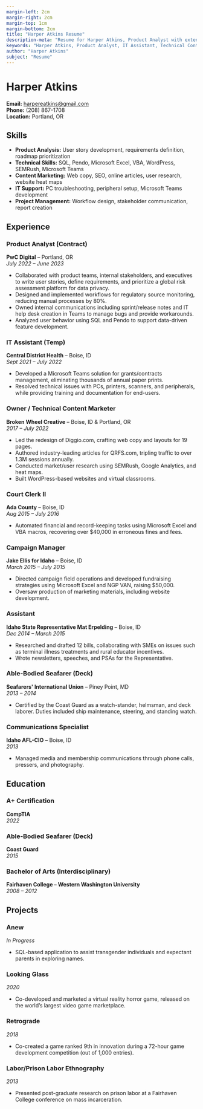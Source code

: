 ```yaml
---
margin-left: 2cm
margin-right: 2cm
margin-top: 1cm
margin-bottom: 2cm
title: "Harper Atkins Resume"
description-meta: "Resume for Harper Atkins, Product Analyst with extensive experience in IT, content marketing, and campaign management."
keywords: "Harper Atkins, Product Analyst, IT Assistant, Technical Content Marketer, Court Clerk, Campaign Manager"
author: "Harper Atkins"
subject: "Resume"
---
```


# Harper Atkins
**Email:** harpereatkins@gmail.com  
**Phone:** (208) 867-1708  
**Location:** Portland, OR

## Skills
- **Product Analysis:** User story development, requirements definition, roadmap prioritization
- **Technical Skills:** SQL, Pendo, Microsoft Excel, VBA, WordPress, SEMRush, Microsoft Teams
- **Content Marketing:** Web copy, SEO, online articles, user research, website heat maps
- **IT Support:** PC troubleshooting, peripheral setup, Microsoft Teams development
- **Project Management:** Workflow design, stakeholder communication, report creation

## Experience

### Product Analyst (Contract)
**PwC Digital** – Portland, OR  
_July 2022 – June 2023_

- Collaborated with product teams, internal stakeholders, and executives to write user stories, define requirements, and prioritize a global risk assessment platform for data privacy.
- Designed and implemented workflows for regulatory source monitoring, reducing manual processes by 80%.
- Owned internal communications including sprint/release notes and IT help desk creation in Teams to manage bugs and provide workarounds.
- Analyzed user behavior using SQL and Pendo to support data-driven feature development.

### IT Assistant (Temp)
**Central District Health** – Boise, ID  
_Sept 2021 – July 2022_

- Developed a Microsoft Teams solution for grants/contracts management, eliminating thousands of annual paper prints.
- Resolved technical issues with PCs, printers, scanners, and peripherals, while providing training and documentation for end-users.

### Owner / Technical Content Marketer
**Broken Wheel Creative** – Boise, ID & Portland, OR  
_2017 – July 2022_

- Led the redesign of Diggio.com, crafting web copy and layouts for 19 pages.
- Authored industry-leading articles for QRFS.com, tripling traffic to over 1.3M sessions annually.
- Conducted market/user research using SEMRush, Google Analytics, and heat maps.
- Built WordPress-based websites and virtual classrooms.

### Court Clerk II
**Ada County** – Boise, ID  
_Aug 2015 – July 2016_

- Automated financial and record-keeping tasks using Microsoft Excel and VBA macros, recovering over $40,000 in erroneous fines and fees.

### Campaign Manager
**Jake Ellis for Idaho** – Boise, ID  
_March 2015 – July 2015_

- Directed campaign field operations and developed fundraising strategies using Microsoft Excel and NGP VAN, raising $50,000.
- Oversaw production of marketing materials, including website development.

### Assistant
**Idaho State Representative Mat Erpelding** – Boise, ID  
_Dec 2014 – March 2015_

- Researched and drafted 12 bills, collaborating with SMEs on issues such as terminal illness treatments and rural educator incentives.
- Wrote newsletters, speeches, and PSAs for the Representative.

### Able-Bodied Seafarer (Deck)
**Seafarers' International Union** – Piney Point, MD  
_2013 – 2014_

- Certified by the Coast Guard as a watch-stander, helmsman, and deck laborer. Duties included ship maintenance, steering, and standing watch.

### Communications Specialist
**Idaho AFL-CIO** – Boise, ID  
_2013_

- Managed media and membership communications through phone calls, pressers, and photography.

## Education

### A+ Certification  
**CompTIA**  
_2022_

### Able-Bodied Seafarer (Deck)  
**Coast Guard**  
_2015_

### Bachelor of Arts (Interdisciplinary)  
**Fairhaven College – Western Washington University**  
_2008 – 2012_

## Projects

### Anew  
_In Progress_  
- SQL-based application to assist transgender individuals and expectant parents in exploring names.

### Looking Glass  
_2020_  
- Co-developed and marketed a virtual reality horror game, released on the world’s largest video game marketplace.

### Retrograde  
_2018_  
- Co-created a game ranked 9th in innovation during a 72-hour game development competition (out of 1,000 entries).

### Labor/Prison Labor Ethnography  
_2013_  
- Presented post-graduate research on prison labor at a Fairhaven College conference on mass incarceration.
